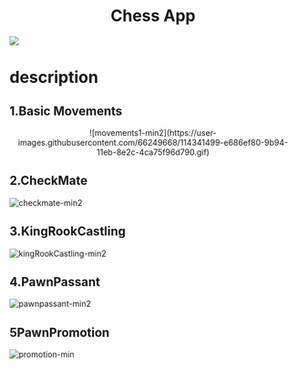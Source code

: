  
<h1 align="center">Chess App</h1>

<a alt="MIT License" href="https://kawakawaritsuki.mit-license.org/">
  <img src="https://img.shields.io/badge/license-MIT-blue.svg">
</a>


# description

## 1.Basic Movements

<p align="center">
![movements1-min2](https://user-images.githubusercontent.com/66249668/114341499-e686ef80-9b94-11eb-8e2c-4ca75f96d790.gif)
</p>

## 2.CheckMate 
![checkmate-min2](https://user-images.githubusercontent.com/66249668/114341363-8e4fed80-9b94-11eb-8c91-349e6643db98.gif)



## 3.KingRookCastling
![kingRookCastling-min2](https://user-images.githubusercontent.com/66249668/114341582-159d6100-9b95-11eb-9046-de81c417e753.gif)

## 4.PawnPassant

![pawnpassant-min2](https://user-images.githubusercontent.com/66249668/114341672-47162c80-9b95-11eb-8458-14b28616e8f8.gif)

## 5PawnPromotion


![promotion-min](https://user-images.githubusercontent.com/66249668/114341272-55177d80-9b94-11eb-8dfe-998815d5712a.gif)

